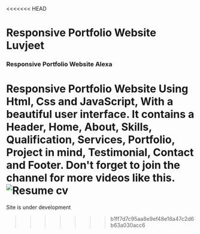 <<<<<<< HEAD
# Responsive Portfolio Website Luvjeet

### Responsive Portfolio Website Alexa

Responsive Portfolio Website Using Html, Css and JavaScript, With a beautiful user interface. It contains a Header, Home, About, Skills, Qualification, Services, Portfolio, Project in mind, Testimonial, Contact and Footer.
Don't forget to join the channel for more videos like this.
![Resume cv](/preview.png)
=======
Site is under development
>>>>>>> b1ff7d7c95aa8e9ef48e18a47c2d6b63a030acc6
